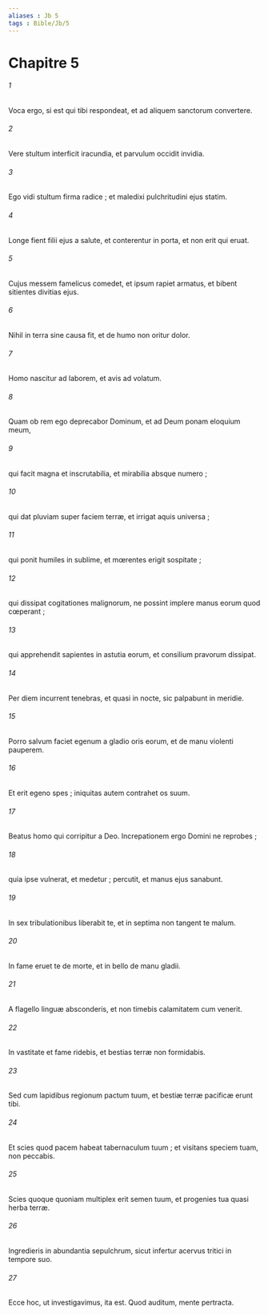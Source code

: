 ```yaml
---
aliases : Jb 5
tags : Bible/Jb/5
---
```


# Chapitre 5

###### 1
Voca ergo, si est qui tibi respondeat, et ad aliquem sanctorum convertere.
###### 2
Vere stultum interficit iracundia, et parvulum occidit invidia.
###### 3
Ego vidi stultum firma radice ; et maledixi pulchritudini ejus statim.
###### 4
Longe fient filii ejus a salute, et conterentur in porta, et non erit qui eruat.
###### 5
Cujus messem famelicus comedet, et ipsum rapiet armatus, et bibent sitientes divitias ejus.
###### 6
Nihil in terra sine causa fit, et de humo non oritur dolor.
###### 7
Homo nascitur ad laborem, et avis ad volatum.
###### 8
Quam ob rem ego deprecabor Dominum, et ad Deum ponam eloquium meum,
###### 9
qui facit magna et inscrutabilia, et mirabilia absque numero ;
###### 10
qui dat pluviam super faciem terræ, et irrigat aquis universa ;
###### 11
qui ponit humiles in sublime, et mœrentes erigit sospitate ;
###### 12
qui dissipat cogitationes malignorum, ne possint implere manus eorum quod cœperant ;
###### 13
qui apprehendit sapientes in astutia eorum, et consilium pravorum dissipat.
###### 14
Per diem incurrent tenebras, et quasi in nocte, sic palpabunt in meridie.
###### 15
Porro salvum faciet egenum a gladio oris eorum, et de manu violenti pauperem.
###### 16
Et erit egeno spes ; iniquitas autem contrahet os suum.
###### 17
Beatus homo qui corripitur a Deo. Increpationem ergo Domini ne reprobes ;
###### 18
quia ipse vulnerat, et medetur ; percutit, et manus ejus sanabunt.
###### 19
In sex tribulationibus liberabit te, et in septima non tangent te malum.
###### 20
In fame eruet te de morte, et in bello de manu gladii.
###### 21
A flagello linguæ absconderis, et non timebis calamitatem cum venerit.
###### 22
In vastitate et fame ridebis, et bestias terræ non formidabis.
###### 23
Sed cum lapidibus regionum pactum tuum, et bestiæ terræ pacificæ erunt tibi.
###### 24
Et scies quod pacem habeat tabernaculum tuum ; et visitans speciem tuam, non peccabis.
###### 25
Scies quoque quoniam multiplex erit semen tuum, et progenies tua quasi herba terræ.
###### 26
Ingredieris in abundantia sepulchrum, sicut infertur acervus tritici in tempore suo.
###### 27
Ecce hoc, ut investigavimus, ita est. Quod auditum, mente pertracta.
